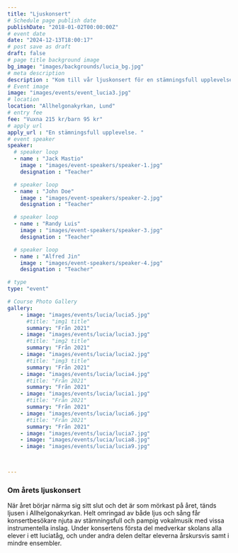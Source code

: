 ```yaml
---
title: "Ljuskonsert"
# Schedule page publish date
publishDate: "2018-01-02T00:00:00Z"
# event date
date: "2024-12-13T18:00:17"
# post save as draft
draft: false
# page title background image
bg_image: "images/backgrounds/lucia_bg.jpg"
# meta description
description : "Kom till vår ljuskonsert för en stämningsfull upplevelse! Våra två konserter går kl. 18:00 och 20:15."
# Event image
image: "images/events/event_lucia3.jpg"
# location
location: "Allhelgonakyrkan, Lund"
# entry fee
fee: "Vuxna 215 kr/barn 95 kr"
# apply url
apply_url : "En stämningsfull upplevelse. "
# event speaker
speaker:
  # speaker loop
  - name : "Jack Mastio"
    image : "images/event-speakers/speaker-1.jpg"
    designation : "Teacher"

  # speaker loop
  - name : "John Doe"
    image : "images/event-speakers/speaker-2.jpg"
    designation : "Teacher"

  # speaker loop
  - name : "Randy Luis"
    image : "images/event-speakers/speaker-3.jpg"
    designation : "Teacher"

  # speaker loop
  - name : "Alfred Jin"
    image : "images/event-speakers/speaker-4.jpg"
    designation : "Teacher"

# type
type: "event"

# Course Photo Gallery
gallery:
    - image: "images/events/lucia/lucia5.jpg"
      #title: "img1 title"
      summary: "Från 2021"
    - image: "images/events/lucia/lucia3.jpg"
      #title: "img2 title"
      summary: "Från 2021"
    - image: "images/events/lucia/lucia2.jpg"
      #title: "img3 title"
      summary: "Från 2021"
    - image: "images/events/lucia/lucia4.jpg"
      #title: "Från 2021"
      summary: "Från 2021"
    - image: "images/events/lucia/lucia1.jpg"
      #title: "Från 2021"
      summary: "Från 2021"
    - image: "images/events/lucia/lucia6.jpg"
      #title: "Från 2021"
      summary: "Från 2021"
    - image: "images/events/lucia/lucia7.jpg"
    - image: "images/events/lucia/lucia8.jpg"
    - image: "images/events/lucia/lucia9.jpg"


                
---
```


### Om årets ljuskonsert

När året börjar närma sig sitt slut och det är som mörkast på året, tänds ljusen i Allhelgonakyrkan. Helt omringad av både ljus och sång får konsertbesökare njuta av stämningsfull och pampig vokalmusik med vissa instrumentella inslag. Under konsertens första del medverkar skolans alla elever i ett luciatåg, och under andra delen deltar eleverna årskursvis samt i mindre ensembler.   